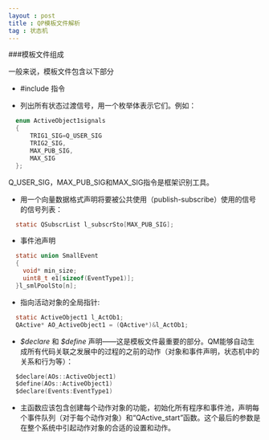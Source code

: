 ```yaml
---
layout : post
title : QP模板文件解析
tag : 状态机
---
```


###模板文件组成

一般来说，模板文件包含以下部分

* \#include 指令
 
* 列出所有状态过渡信号，用一个枚举体表示它们。例如：

~~~~~~~~~~~~~~~~~~~~ c
  enum ActiveObject1signals
  {
	  TRIG1_SIG=Q_USER_SIG
	  TRIG2_SIG,
	  MAX_PUB_SIG,
	  MAX_SIG
  };
~~~~~~~~~~~~~~~~~~~~
  
  Q_USER_SIG，MAX_PUB_SIG和MAX_SIG指令是框架识别工具。

* 用一个向量数据格式声明将要被公共使用（publish-subscribe）使用的信号的信号列表：

~~~~~~~~~~~~~~ c
  static QSubscrList l_subscrSto[MAX_PUB_SIG];
~~~~~~~~~~~~~~

* 事件池声明

~~~~~~~~~~~~ c
  static union SmallEvent
  {
  	void* min_size;
	uint8_t e1[sizeof(EventType1)];
  }l_smlPoolSto[n];
~~~~~~~~~~~~

* 指向活动对象的全局指针:

~~~~~~~~~~~~ c
  static ActiveObject1 l_ActOb1;
  QActive* AO_ActiveObject1 = (QActive*)&l_ActOb1;
~~~~~~~~~~~~

* *\$declare* 和 *\$define* 声明——这是模板文件最重要的部分。QM能够自动生成所有代码关联之发展中的过程的之前的动作（对象和事件声明，状态机中的关系和行为等）：
 
~~~~~~~~~~ c
  $declare(AOs::ActiveObject1)
  $define(AOs::ActiveObject1)
  $declare(Events:EventType1)
~~~~~~~~~~

* 主函数应该包含创建每个动作对象的功能，初始化所有程序和事件池，声明每个事件队列（对于每个动作对象）和“QActive_start”函数。这个最后的参数是在整个系统中引起动作对象的合适的设置和动作。
